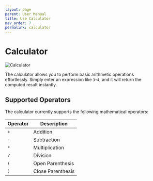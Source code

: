 ```yaml
---
layout: page
parent: User Manual
title: Use Calculator
nav_order: 7
permalink: calculator
---
```


# Calculator

![Calculator](assets/images/usermanual/calculator.png)

The calculator allows you to perform basic arithmetic operations effortlessly. Simply enter an expression like `3+4`, and it will return the computed result instantly.

## Supported Operators

The calculator currently supports the following mathematical operators:

| Operator | Description       |
| -------- | ----------------- |
| `+`      | Addition          |
| `-`      | Subtraction       |
| `*`      | Multiplication    |
| `/`      | Division          |
| `(`      | Open Parenthesis  |
| `)`      | Close Parenthesis |
